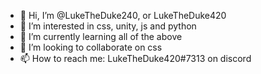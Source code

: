 - 👋 Hi, I’m @LukeTheDuke240, or LukeTheDuke420
- 👀 I’m interested in css, unity, js and python
- 🌱 I’m currently learning all of the above
- 💞️ I’m looking to collaborate on css
- 📫 How to reach me: LukeTheDuke420#7313 on discord

<!---
LukeTheDuke240/LukeTheDuke240 is a ✨ special ✨ repository because its `README.md` (this file) appears on your GitHub profile.
You can click the Preview link to take a look at your changes.
--->
